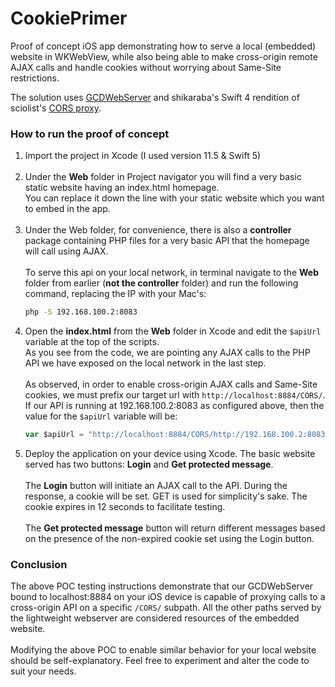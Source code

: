# CookiePrimer
Proof of concept iOS app demonstrating how to serve a local (embedded) website in WKWebView, while also being able to make cross-origin remote AJAX calls and handle cookies without worrying about Same-Site restrictions.

The solution uses [GCDWebServer](https://github.com/swisspol/GCDWebServer) and shikaraba's Swift 4 rendition of sciolist's [CORS proxy](https://gist.github.com/sciolist/2e741ff651ffe58b28f4).

### How to run the proof of concept
1. Import the project in Xcode (I used version 11.5 & Swift 5)<br/></br>
2. Under the <b>Web</b> folder in Project navigator you will find a very basic static website having an index.html homepage.<br/>
   You can replace it down the line with your static website which you want to embed in the app.<br/></br>
3. Under the Web folder, for convenience, there is also a <b>controller</b> package containing PHP files for a very basic API that the homepage will call using AJAX.<br/><br/>
   To serve this api on your local network, in terminal navigate to the <b>Web</b> folder from earlier (<b>not the controller</b> folder) and run the following command, replacing the IP with your Mac's:
   ```bash
   php -S 192.168.100.2:8083
   ```
4. Open the <b>index.html</b> from the <b>Web</b> folder in Xcode and edit the `$apiUrl` variable at the top of the scripts.<br/>
   As you see from the code, we are pointing any AJAX calls to the PHP API we have exposed on the local network in the last step.<br/><br/>
   As observed, in order to enable cross-origin AJAX calls and Same-Site cookies, we must prefix our target url with `http://localhost:8884/CORS/`. If our API is running at 192.168.100.2:8083 as configured above, then the value for the `$apiUrl` variable will be:
   ```javascript
   var $apiUrl = "http://localhost:8884/CORS/http://192.168.100.2:8083"
   ```
5. Deploy the application on your device using Xcode. The basic website served has two buttons: <b>Login</b> and <b>Get protected message</b>.<br/><br/>
   The <b>Login</b> button will initiate an AJAX call to the API. During the response, a cookie will be set. GET is used for simplicity's sake. The cookie expires in 12 seconds to facilitate testing.<br/><br/>
   The <b>Get protected message</b> button will return different messages based on the presence of the non-expired cookie set using the Login button.

### Conclusion
The above POC testing instructions demonstrate that our GCDWebServer bound to localhost:8884 on your iOS device is capable of proxying calls to a cross-origin API on a specific `/CORS/` subpath. All the other paths served by the lightweight webserver are considered resources of the embedded website.<br/><br/>
Modifying the above POC to enable similar behavior for your local website should be self-explanatory. Feel free to experiment and alter the code to suit your needs.
